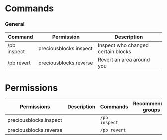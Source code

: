 

# Commands

### General
| Command | Permission | Description |
| ------- | ---------- | ----------- |
|/pb inspect | preciousblocks.inspect | Inspect who changed certain blocks|
|/pb revert | preciousblocks.reverse | Revert an area around you|



# Permissions
| Permissions | Description | Commands | Recommended groups |
| ----------- | ----------- | -------- | ------------------ |
| preciousblocks.inspect |  | `/pb inspect` |  |
| preciousblocks.reverse |  | `/pb revert` |  |
